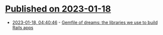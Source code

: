 # [Published on 2023-01-18](index.md)

* [2023-01-18, 04:40:46](https://lobste.rs/s/bvloyn/gemfile_dreams_libraries_we_use_build) - [Gemfile of dreams: the libraries we use to build Rails apps](https://evilmartians.com/chronicles/gemfile-of-dreams-libraries-we-use-to-build-rails-apps)
